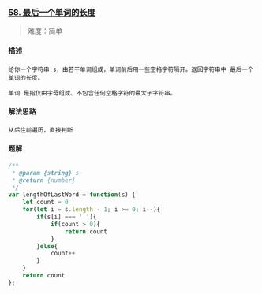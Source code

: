 ### [58. 最后一个单词的长度](https://leetcode.cn/problems/length-of-last-word/description/)

> 难度：简单

#### 描述

```
给你一个字符串 s，由若干单词组成，单词前后用一些空格字符隔开。返回字符串中 最后一个 单词的长度。

单词 是指仅由字母组成、不包含任何空格字符的最大子字符串。
```

#### 解法思路

```
从后往前遍历，直接判断
```

#### 题解

```js
/**
 * @param {string} s
 * @return {number}
 */
var lengthOfLastWord = function(s) {
    let count = 0
    for(let i = s.length - 1; i >= 0; i--){
        if(s[i] === ' '){
            if(count > 0){
                return count
            }
        }else{
            count++
        }
    }
    return count
};
```
